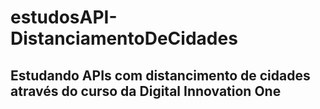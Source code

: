 # estudosAPI-DistanciamentoDeCidades


## Estudando APIs com distancimento de cidades através do curso da Digital Innovation One
